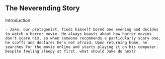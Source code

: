 ## The Neverending Story

Introduction:

    - Jake, our protagonist, finds himself bored one evening and decides to watch a horror movie. He always boasts about how horror movies don't scare him, so when someone recommends a particularly scary one, he scoffs and declares he's not afraid. Upon returning home, he searches for the movie online and starts playing it on his computer. Despite feeling sleepy at first, what should Jake do next?


